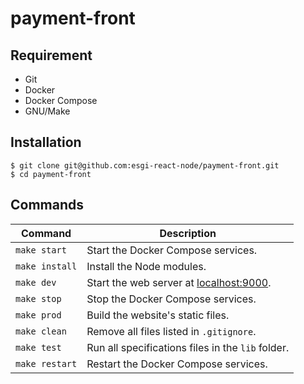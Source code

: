 # payment-front

## Requirement

- Git
- Docker
- Docker Compose
- GNU/Make

## Installation

```console
$ git clone git@github.com:esgi-react-node/payment-front.git
$ cd payment-front
```

## Commands

Command | Description
---|---
`make start` | Start the Docker Compose services.
`make install` | Install the Node modules.
`make dev` | Start the web server at [localhost:9000](http://localhost:9000/).
`make stop` | Stop the Docker Compose services.
`make prod` | Build the website's static files.
`make clean` | Remove all files listed in `.gitignore`.
`make test` | Run all specifications files in the `lib` folder.
`make restart` | Restart the Docker Compose services.
